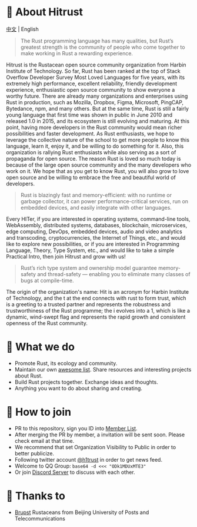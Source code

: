 # 🦀️ About Hitrust

[中文](README.md) | English

> The Rust programming language has many qualities, but Rust’s greatest strength is the community of people who come together to make working in Rust a rewarding experience. 

Hitrust is the Rustacean open source community organization from Harbin Institute of Technology. So far, Rust has been ranked at the top of Stack Overflow Developer Survey Most Loved Languages for five years, with its extremely high performance, excellent reliability, friendly development experience, enthusiastic open source community to show everyone a worthy future. There are already many organizations and enterprises using Rust in production, such as Mozilla, Dropbox, Figma, Microsoft, PingCAP, Bytedance, npm, and many others. But at the same time, Rust is still a fairly young language that first time was shown in public in June 2010 and released 1.0 in 2015, and its ecosystem is still evolving and maturing. At this point, having more developers in the Rust community would mean richer possibilities and faster development. As Rust enthusiasts, we hope to leverage the collective nature of the school to get more people to know this language, learn it, enjoy it, and be willing to do something for it. Also, this organization is rallying Rust enthusiasts while also serving as a sort of propaganda for open source. The reason Rust is loved so much today is because of the large open source community and the many developers who work on it. We hope that as you get to know Rust, you will also grow to love open source and be willing to embrace the free and beautiful world of developers.

> Rust is blazingly fast and memory-efficient: with no runtime or garbage collector, it can power performance-critical services, run on embedded devices, and easily integrate with other languages. 

Every HITer, if you are interested in operating systems, command-line tools, WebAssembly, distributed systems, databases, blockchain, microservices, edge computing, DevOps, embedded devices, audio and video analytics and transcoding, cryptocurrencies, the Internet of Things, etc., and would like to explore new possibilities, or if you are interested in Programming Language, Theory, Type System, etc., and would like to take a simple Practical Intro, then join Hitrust and grow with us!

> Rust’s rich type system and ownership model guarantee memory-safety and thread-safety — enabling you to eliminate many classes of bugs at compile-time. 

The origin of the organization's name: Hit is an acronym for Harbin Institute of Technology, and the t at the end connects with rust to form trust, which is a greeting to a trusted partner and represents the robustness and trustworthiness of the Rust programme; the i evolves into a 1, which is like a dynamic, wind-swept flag and represents the rapid growth and consistent openness of the Rust community.

# 🌿 What we do

- Promote Rust, its ecology and community. 
- Maintain our own [awesome list](https://github.com/h1trust/awesome-hit-rust). Share resources and interesting projects about Rust. 
- Build Rust projects together. Exchange ideas and thoughts.
- Anything you want to do about sharing and creating. 

# 🌸 How to join

- PR to this repository, sign you ID into [Member List](https://github.com/h1trust/about/tree/master/community/member-list.md).
- After merging the PR by member, a invitation will be sent soon. Please check email at that time.
- We recommend that set Organization Visibility to Public in order to better publicize.
- Following twitter account [@h1trust](https://twitter.com/h1trust) in order to get news feed.
- Welcome to QQ Group: `base64 -d <<< "ODk1MDUxMTE3"`
- Or join [Discord Server](https://discord.gg/dHJCEsC) to discuss with each other.


# 🌈 Thanks to

- [Brupst](https://github.com/brupst) Rustaceans from Beijing University of Posts and Telecommunications
